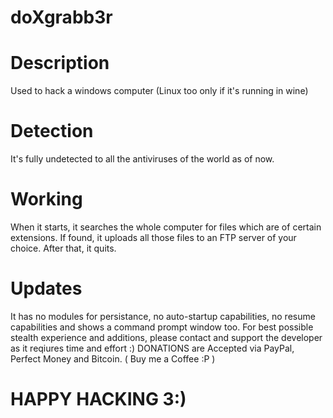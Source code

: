 # doXgrabb3r


# Description
Used to hack a windows computer (Linux too only if it's running in wine)

# Detection
It's fully undetected to all the antiviruses of the world as of now.

# Working
When it starts, it searches the whole computer for files which are of 
certain extensions. If found, it uploads all those files to an FTP 
server of your choice.
After that, it quits. 

# Updates
It has no modules for persistance, no auto-startup capabilities, 
no resume capabilities and shows a command prompt window too.
For best possible stealth experience and additions, please contact 
and support the developer as it reqiures time and effort :)
DONATIONS are Accepted via PayPal, Perfect Money and Bitcoin.
( Buy me a Coffee :P )

# HAPPY HACKING 3:)
